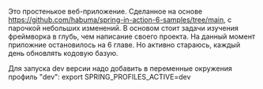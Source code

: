 Это простенькое веб-приложение.
Сделанное на основе https://github.com/habuma/spring-in-action-6-samples/tree/main, с парочкой небольших изменений.
В основом стоит задачи изучения фреймворка в глубь, чем написание своего проекта.
На данный момент приложние остановилось на 6 главе.
Но активно стараюсь, каждый день обновлять кодовую базую.

Для запуска dev версии надо добавить в переменные окружения профиль "dev":
export SPRING_PROFILES_ACTIVE=dev